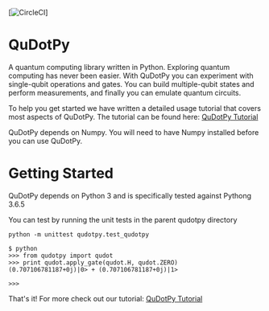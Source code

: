 [![CircleCI](https://circleci.com/gh/psakkaris/qudotpy.svg?style=svg)]

QuDotPy
=======

A quantum computing library written in Python. Exploring quantum computing has never been easier. With QuDotPy you can 
experiment with single-qubit operations and gates. You can build multiple-qubit states and perform measurements, and finally you can emulate quantum circuits.

To help you get started we have written a detailed usage tutorial that covers most aspects of QuDotPy. The tutorial can be found here: <a href="http://www.sakkaris.com/tutorials/qudotpy.html" target="_blank">QuDotPy Tutorial</a>

QuDotPy depends on Numpy. You will need to have Numpy installed before you can use QuDotPy. 


Getting Started
===============

QuDotPy depends on Python 3 and is specifically tested against Pythong 3.6.5

You can test by running the unit tests in the parent qudotpy directory
```
python -m unittest qudotpy.test_qudotpy
```

```
$ python
>>> from qudotpy import qudot
>>> print qudot.apply_gate(qudot.H, qudot.ZERO)
(0.707106781187+0j)|0> + (0.707106781187+0j)|1>

>>> 

```

That's it! For more check out our tutorial: <a href="http://www.sakkaris.com/tutorials/qudotpy.html" target="_blank">QuDotPy Tutorial</a>
